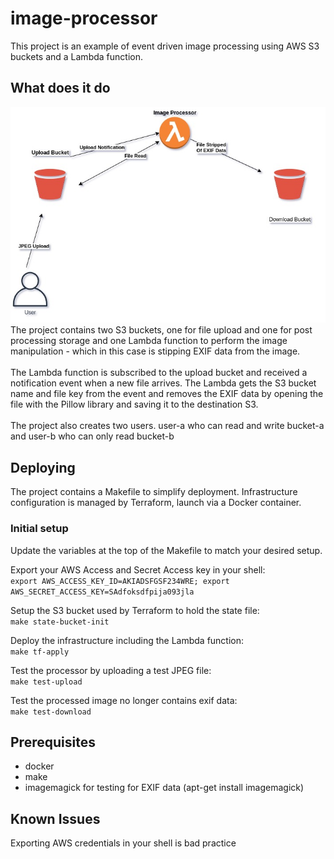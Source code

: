 # image-processor
This project is an example of event driven image processing using AWS S3 buckets and a Lambda function.

## What does it do
![Diagram](/diagram/diagram.jpg)
<br>
The project contains two S3 buckets, one for file upload and one for post processing storage and one Lambda function to perform the image manipulation - which in this case is stipping EXIF data from the image.
<br><br>
The Lambda function is subscribed to the upload bucket and received a notification event when a new file arrives.  The Lambda gets the S3 bucket name and file key from the event and removes the EXIF data by opening the file with the Pillow library and saving it to the destination S3.
<br><br>
The project also creates two users.  user-a who can read and write bucket-a and user-b who can only read bucket-b

## Deploying
The project contains a Makefile to simplify deployment. Infrastructure configuration is managed by Terraform, launch via a Docker container.

### Initial setup
Update the variables at the top of the Makefile to match your desired setup.
<br>

Export your AWS Access and Secret Access key in your shell:
<br>
`export AWS_ACCESS_KEY_ID=AKIADSFGSF234WRE; export AWS_SECRET_ACCESS_KEY=SAdfoksdfpija093jla`

Setup the S3 bucket used by Terraform to hold the state file:
<br>
`make state-bucket-init`

Deploy the infrastructure including the Lambda function:
<br>
`make tf-apply`

Test the processor by uploading a test JPEG file:
<br>
`make test-upload`

Test the processed image no longer contains exif data:
<br>
`make test-download`


## Prerequisites
* docker
* make
* imagemagick for testing for EXIF data (apt-get install imagemagick)

## Known Issues
Exporting AWS credentials in your shell is bad practice